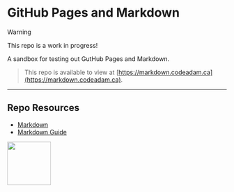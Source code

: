 # GitHub Pages and Markdown

> [!Warning]  
> This repo is a work in progress!

A sandbox for testing out GutHub Pages and Markdown.

> This repo is available to view at [https://markdown.codeadam.ca](https://markdown.codeadam.ca).

---

## Repo Resources

- [Markdown](https://daringfireball.net/projects/markdown/)
- [Markdown Guide](https://www.markdownguide.org/)

<a href="https://codeadam.ca">
<img src="https://codeadam.ca/images/code-block.png" width="100">
</a>
